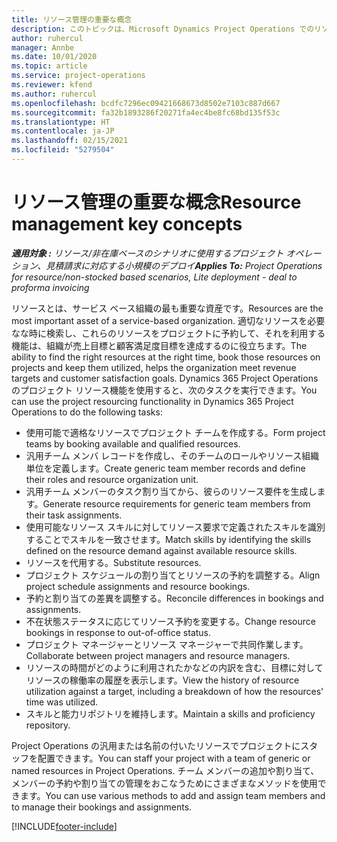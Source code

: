 ```yaml
---
title: リソース管理の重要な概念
description: このトピックは、Microsoft Dynamics Project Operations でのリソース管理機能に関する情報を提供します。
author: ruhercul
manager: Annbe
ms.date: 10/01/2020
ms.topic: article
ms.service: project-operations
ms.reviewer: kfend
ms.author: ruhercul
ms.openlocfilehash: bcdfc7296ec09421668673d8502e7103c887d667
ms.sourcegitcommit: fa32b1893286f20271fa4ec4be8fc68bd135f53c
ms.translationtype: HT
ms.contentlocale: ja-JP
ms.lasthandoff: 02/15/2021
ms.locfileid: "5279504"
---
```

# <a name="resource-management-key-concepts"></a><span data-ttu-id="15993-103">リソース管理の重要な概念</span><span class="sxs-lookup"><span data-stu-id="15993-103">Resource management key concepts</span></span>

<span data-ttu-id="15993-104">_**適用対象 :** リソース/非在庫ベースのシナリオに使用するプロジェクト オペレーション、見積請求に対応する小規模のデプロイ_</span><span class="sxs-lookup"><span data-stu-id="15993-104">_**Applies To:** Project Operations for resource/non-stocked based scenarios, Lite deployment - deal to proforma invoicing_</span></span>

<span data-ttu-id="15993-105">リソースとは、サービス ベース組織の最も重要な資産です。</span><span class="sxs-lookup"><span data-stu-id="15993-105">Resources are the most important asset of a service-based organization.</span></span> <span data-ttu-id="15993-106">適切なリソースを必要なな時に検索し、これらのリソースをプロジェクトに予約して、それを利用する機能は、組織が売上目標と顧客満足度目標を達成するのに役立ちます。</span><span class="sxs-lookup"><span data-stu-id="15993-106">The ability to find the right resources at the right time, book those resources on projects and keep them utilized, helps the organization meet revenue targets and customer satisfaction goals.</span></span> <span data-ttu-id="15993-107">Dynamics 365 Project Operations のプロジェクト リソース機能を使用すると、次のタスクを実行できます。</span><span class="sxs-lookup"><span data-stu-id="15993-107">You can use the project resourcing functionality in Dynamics 365 Project Operations to do the following tasks:</span></span>

- <span data-ttu-id="15993-108">使用可能で適格なリソースでプロジェクト チームを作成する。</span><span class="sxs-lookup"><span data-stu-id="15993-108">Form project teams by booking available and qualified resources.</span></span>
- <span data-ttu-id="15993-109">汎用チーム メンバ レコードを作成し、そのチームのロールやリソース組織単位を定義します。</span><span class="sxs-lookup"><span data-stu-id="15993-109">Create generic team member records and define their roles and resource organization unit.</span></span>
- <span data-ttu-id="15993-110">汎用チーム メンバーのタスク割り当てから、彼らのリソース要件を生成します。</span><span class="sxs-lookup"><span data-stu-id="15993-110">Generate resource requirements for generic team members from their task assignments.</span></span>
- <span data-ttu-id="15993-111">使用可能なリソース スキルに対してリソース要求で定義されたスキルを識別することでスキルを一致させます。</span><span class="sxs-lookup"><span data-stu-id="15993-111">Match skills by identifying the skills defined on the resource demand against available resource skills.</span></span>
- <span data-ttu-id="15993-112">リソースを代用する。</span><span class="sxs-lookup"><span data-stu-id="15993-112">Substitute resources.</span></span>
- <span data-ttu-id="15993-113">プロジェクト スケジュールの割り当てとリソースの予約を調整する。</span><span class="sxs-lookup"><span data-stu-id="15993-113">Align project schedule assignments and resource bookings.</span></span>
- <span data-ttu-id="15993-114">予約と割り当ての差異を調整する。</span><span class="sxs-lookup"><span data-stu-id="15993-114">Reconcile differences in bookings and assignments.</span></span>
- <span data-ttu-id="15993-115">不在状態ステータスに応じてリソース予約を変更する。</span><span class="sxs-lookup"><span data-stu-id="15993-115">Change resource bookings in response to out-of-office status.</span></span>
- <span data-ttu-id="15993-116">プロジェクト マネージャーとリソース マネージャーで共同作業します。</span><span class="sxs-lookup"><span data-stu-id="15993-116">Collaborate between project managers and resource managers.</span></span>
- <span data-ttu-id="15993-117">リソースの時間がどのように利用されたかなどの内訳を含む、目標に対してリソースの稼働率の履歴を表示します。</span><span class="sxs-lookup"><span data-stu-id="15993-117">View the history of resource utilization against a target, including a breakdown of how the resources' time was utilized.</span></span>
- <span data-ttu-id="15993-118">スキルと能力リポジトリを維持します。</span><span class="sxs-lookup"><span data-stu-id="15993-118">Maintain a skills and proficiency repository.</span></span>


<span data-ttu-id="15993-119">Project Operations の汎用または名前の付いたリソースでプロジェクトにスタッフを配置できます。</span><span class="sxs-lookup"><span data-stu-id="15993-119">You can staff your project with a team of generic or named resources in Project Operations.</span></span> <span data-ttu-id="15993-120">チーム メンバーの追加や割り当て、メンバーの予約や割り当ての管理をおこなうためにさまざまなメソッドを使用できます。</span><span class="sxs-lookup"><span data-stu-id="15993-120">You can use various methods to add and assign team members and to manage their bookings and assignments.</span></span> 


[!INCLUDE[footer-include](../includes/footer-banner.md)]